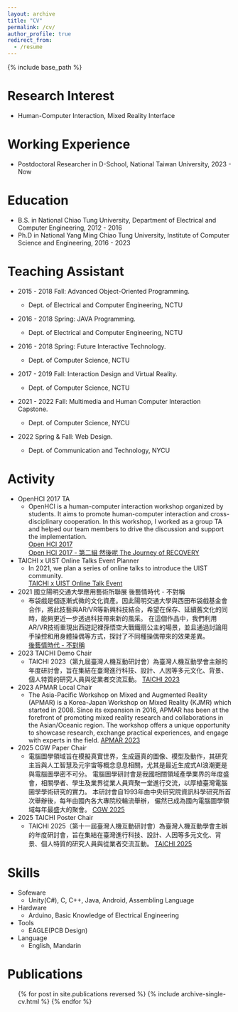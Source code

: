 ```yaml
---
layout: archive
title: "CV"
permalink: /cv/
author_profile: true
redirect_from:
  - /resume
---
```


{% include base_path %}

Research Interest
======
* Human-Computer Interaction, Mixed Reality Interface

Working Experience
======
* Postdoctoral Researcher in D-School, National Taiwan University, 2023 - Now

Education
======
* B.S. in National Chiao Tung University, Department of Electrical and Computer Engineering, 2012 - 2016
* Ph.D in National Yang Ming Chiao Tung University, Institute of Computer Science and Engineering, 2016 - 2023

Teaching Assistant
======
* 2015 - 2018 Fall: Advanced Object-Oriented Programming.
  * Dept. of Electrical and Computer Engineering, NCTU

* 2016 - 2018 Spring: JAVA Programming.
  * Dept. of Electrical and Computer Engineering, NCTU

* 2016 - 2018 Spring: Future Interactive Technology.
  * Dept. of Computer Science, NCTU

* 2017 - 2019 Fall: Interaction Design and Virtual Reality.
  * Dept. of Computer Science, NCTU

* 2021 - 2022 Fall: Multimedia and Human Computer Interaction Capstone.
  * Dept. of Computer Science, NYCU

* 2022 Spring & Fall: Web Design.
  * Dept. of Communication and Technology, NYCU

Activity
======
* OpenHCI 2017 TA
  * OpenHCI is a human-computer interaction workshop organized by students. It aims to promote human-computer interaction and cross-disciplinary cooperation. In this workshop, I worked as a group TA and helped our team members to drive the discussion and support the implementation.  
    [Open HCI 2017](https://www.2017.openhci.com/)  
    [Open HCI 2017 - 第二組 然後呢 The Journey of RECOVERY](https://www.youtube.com/watch?v=RvzCkgojwxI)
* TAICHI x UIST Online Talks Event Planner
  * In 2021, we plan a series of online talks to introduce the UIST community.  
    [TAICHI x UIST Online Talk Event](https://taiwanchi.org/2021/09/08/taichi-x-uist-%e7%b7%9a%e4%b8%8a%e6%9c%83%e5%ae%a2%e5%ae%a4-%e7%ac%ac%e4%b8%80%e5%bd%88/)
* 2021 國立陽明交通大學應用藝術所聯展 後藝情時代 - 不對稱
  * 布袋戲是個逐漸式微的文化資產。因此陽明交通大學與西田布袋戲基金會合作，將此技藝與AR/VR等新興科技結合，希望在保存、延續舊文化的同時，能夠更近一步透過科技帶來新的風采。  在這個作品中，我們利用AR/VR技術重現出西遊記裡孫悟空大戰鐵扇公主的場景，並且通過討論用手操控和用身體操偶等方式，探討了不同種操偶帶來的效果差異。  
    [後藝情時代 - 不對稱](https://iaadesign.web.nycu.edu.tw/2021/09/02/%e4%b8%8d%e5%b0%8d%e7%a8%b1/)
* 2023 TAICHI Demo Chair
  * TAICHI 2023（第九屆臺灣人機互動研討會）為臺灣人機互動學會主辦的年度研討會，旨在集結在臺灣進行科技、設計、人因等多元文化、背景、個人特質的研究人員與從業者交流互動。 
    [TAICHI 2023](https://taichi2023.taiwanchi.org/)
* 2023 APMAR Local Chair
  * The Asia-Pacific Workshop on Mixed and Augmented Reality (APMAR) is a Korea-Japan Workshop on Mixed Reality (KJMR) which started in 2008. Since its expansion in 2016, APMAR has been at the forefront of promoting mixed reality research and collaborations in the Asian/Oceanic region. The workshop offers a unique opportunity to showcase research, exchange practical experiences, and engage with experts in the field. 
    [APMAR 2023](https://sites.google.com/view/apmar2023/home)
* 2025 CGW Paper Chair
  * 電腦圖學領域旨在模擬真實世界，生成逼真的圖像、模型及動作，其研究主旨與人工智慧及元宇宙等概念息息相關，尤其是最近生成式AI浪潮更是與電腦圖學密不可分。 電腦圖學研討會是我國相關領域產學業界的年度盛會，相關學者、學生及業界從業人員齊聚一堂進行交流，以厚植臺灣電腦圖學學術研究的實力。 本研討會自1993年由中央研究院資訊科學研究所首次舉辦後，每年由國內各大專院校輪流舉辦， 儼然已成為國內電腦圖學領域每年最盛大的聚會。
    [CGW 2025](https://sites.google.com/view/cgw2025/)
* 2025 TAICHI Poster Chair
  * TAICHI 2025（第十一屆臺灣人機互動研討會）為臺灣人機互動學會主辦的年度研討會，旨在集結在臺灣進行科技、設計、人因等多元文化、背景、個人特質的研究人員與從業者交流互動。 
    [TAICHI 2025](https://taichi2025.taiwanchi.org/)
  
Skills
======
* Sofeware
  * Unity(C#), C, C++, Java, Android, Assembling Language
* Hardware
  * Arduino, Basic Knowledge of Electrical Engineering
* Tools
  * EAGLE(PCB Design)
* Language
  * English, Mandarin


Publications
======
  <ul>{% for post in site.publications reversed %}
    {% include archive-single-cv.html %}
  {% endfor %}</ul>
  
